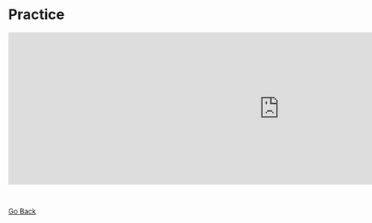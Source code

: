 <h1> Practice </h1>
<p lang="es">

<iframe src="https://h5p.org/h5p/embed/356414" width="1090" height="307" frameborder="0" allowfullscreen="allowfullscreen"></iframe><script src="https://h5p.org/sites/all/modules/h5p/library/js/h5p-resizer.js" charset="UTF-8"></script>
</p>

<br>

<p>
  <a style="float:left;" href="vocabulary.html" class="btn2">Go Back</a>
  </p>
  <div style="clear:both;"> </div>
